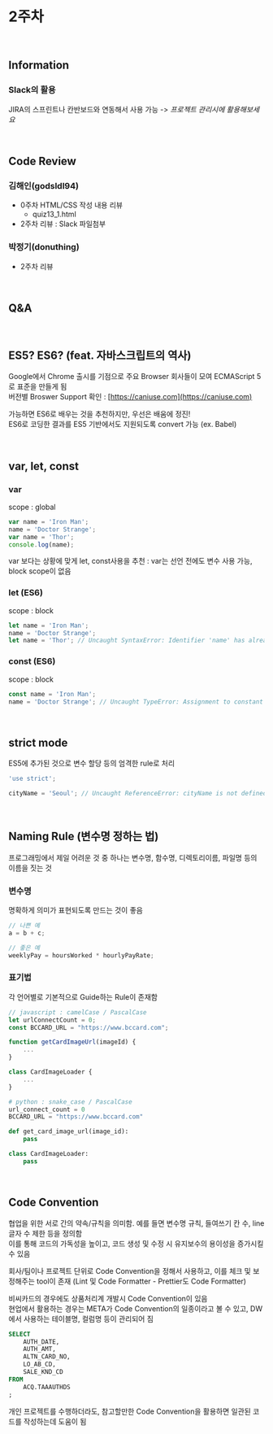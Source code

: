 # 2주차

<br>

## Information

### Slack의 활용

JIRA의 스프린트나 칸반보드와 연동해서 사용 가능 -> _프로젝트 관리시에 활용해보세요_

<br>

## Code Review

### 김해인(godsldl94)

- 0주차 HTML/CSS 작성 내용 리뷰
  - quiz13_1.html
- 2주차 리뷰 : Slack 파일첨부

### 박정기(donuthing)

- 2주차 리뷰

<br>

## Q&A

<br>

## ES5? ES6? (feat. 자바스크립트의 역사)

Google에서 Chrome 출시를 기점으로 주요 Browser 회사들이 모여 ECMAScript 5로 표준을 만들게 됨  
버전별 Broswer Support 확인 : [https://caniuse.com](https://caniuse.com)

가능하면 ES6로 배우는 것을 추천하지만, 우선은 배움에 정진!  
ES6로 코딩한 결과를 ES5 기반에서도 지원되도록 convert 가능 (ex. Babel)

<br>

## var, let, const

### var

scope : global

```javascript
var name = 'Iron Man';
name = 'Doctor Strange';
var name = 'Thor';
console.log(name);
```

var 보다는 상황에 맞게 let, const사용을 추천 : var는 선언 전에도 변수 사용 가능, block scope이 없음

### let (ES6)

scope : block

```javascript
let name = 'Iron Man';
name = 'Doctor Strange';
let name = 'Thor'; // Uncaught SyntaxError: Identifier 'name' has already been declared
```

### const (ES6)

scope : block

```javascript
const name = 'Iron Man';
name = 'Doctor Strange'; // Uncaught TypeError: Assignment to constant variable.
```

<br>

## strict mode

ES5에 추가된 것으로 변수 할당 등의 엄격한 rule로 처리

```javascript
'use strict';

cityName = 'Seoul'; // Uncaught ReferenceError: cityName is not defined
```

<br>

## Naming Rule (변수명 정하는 법)

프로그래밍에서 제일 어려운 것 중 하나는 변수명, 함수명, 디렉토리이름, 파일명 등의 이름을 짓는 것

### 변수명

명확하게 의미가 표현되도록 만드는 것이 좋음

```javascript
// 나쁜 예
a = b + c;

// 좋은 예
weeklyPay = hoursWorked * hourlyPayRate;
```

### 표기법

각 언어별로 기본적으로 Guide하는 Rule이 존재함

```javascript
// javascript : camelCase / PascalCase
let urlConnectCount = 0;
const BCCARD_URL = "https://www.bccard.com";

function getCardImageUrl(imageId) {
    ...
}

class CardImageLoader {
    ...
}
```

```python
# python : snake_case / PascalCase
url_connect_count = 0
BCCARD_URL = "https://www.bccard.com"

def get_card_image_url(image_id):
    pass

class CardImageLoader:
    pass
```

<br>

## Code Convention

협업을 위한 서로 간의 약속/규칙을 의미함. 예를 들면 변수명 규칙, 들여쓰기 칸 수, line 글자 수 제한 등을 정의함  
이를 통해 코드의 가독성을 높이고, 코드 생성 및 수정 시 유지보수의 용이성을 증가시킬 수 있음

회사/팀이나 프로젝트 단위로 Code Convention을 정해서 사용하고, 이를 체크 및 보정해주는 tool이 존재 (Lint 및 Code Formatter - Prettier도 Code Formatter)

비씨카드의 경우에도 상품처리계 개발시 Code Convention이 있음  
현업에서 활용하는 경우는 META가 Code Convention의 일종이라고 볼 수 있고, DW에서 사용하는 테이블명, 컬럼명 등이 관리되어 짐

```sql
SELECT
    AUTH_DATE,
    AUTH_AMT,
    ALTN_CARD_NO,
    LO_AB_CD,
    SALE_KND_CD
FROM
    ACQ.TAAAUTHDS
;
```

개인 프로젝트를 수행하더라도, 참고할만한 Code Convention을 활용하면 일관된 코드를 작성하는데 도움이 됨
